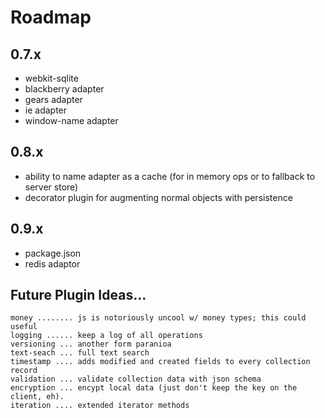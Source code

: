 Roadmap
===

0.7.x
---

- webkit-sqlite
- blackberry adapter
- gears adapter
- ie adapter
- window-name adapter

0.8.x
---

- ability to name adapter as a cache (for in memory ops or to fallback to server store)
- decorator plugin for augmenting normal objects with persistence 

0.9.x
---

- package.json
- redis adaptor


Future Plugin Ideas...
---

    money ........ js is notoriously uncool w/ money types; this could useful
    logging ...... keep a log of all operations
    versioning ... another form paranioa
    text-seach ... full text search 
    timestamp .... adds modified and created fields to every collection record
    validation ... validate collection data with json schema
    encryption ... encypt local data (just don't keep the key on the client, eh).
    iteration .... extended iterator methods


